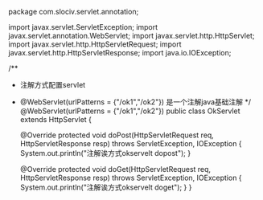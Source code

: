 package com.slociv.servlet.annotation;

import javax.servlet.ServletException;
import javax.servlet.annotation.WebServlet;
import javax.servlet.http.HttpServlet;
import javax.servlet.http.HttpServletRequest;
import javax.servlet.http.HttpServletResponse;
import java.io.IOException;

/**
 * 注解方式配置servlet
 * @WebServlet(urlPatterns = {"/ok1","/ok2"}) 是一个注解java基础注解
 */
@WebServlet(urlPatterns = {"/ok1","/ok2"})
public class OkServlet extends HttpServlet {

    @Override
    protected void doPost(HttpServletRequest req, HttpServletResponse resp) throws ServletException, IOException {
        System.out.println("注解诶方式okservelt dopost");
    }

    @Override
    protected void doGet(HttpServletRequest req, HttpServletResponse resp) throws ServletException, IOException {
        System.out.println("注解诶方式okservelt doget");
    }
}
